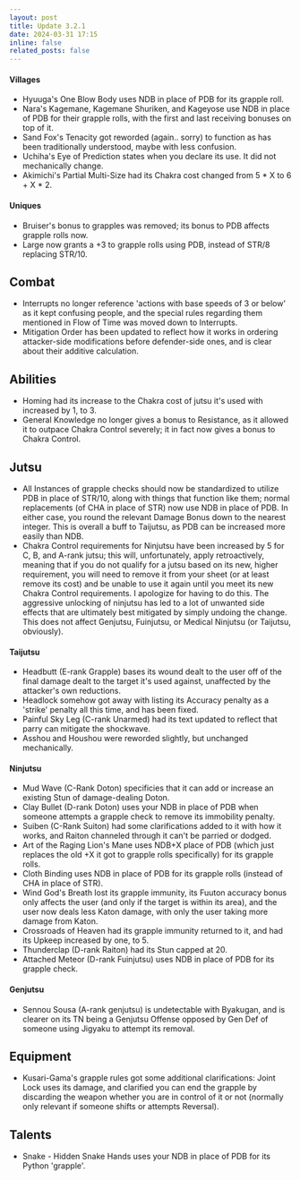 ```yaml
---
layout: post
title: Update 3.2.1
date: 2024-03-31 17:15
inline: false
related_posts: false
---
```

#### Villages
 - Hyuuga's One Blow Body uses NDB in place of PDB for its grapple roll.
 - Nara's Kagemane, Kagemane Shuriken, and Kageyose use NDB in place of PDB for their grapple rolls, with the first and last receiving bonuses on top of it.
 - Sand Fox's Tenacity got reworded (again.. sorry) to function as has been traditionally understood, maybe with less confusion.
 - Uchiha's Eye of Prediction states when you declare its use.  It did not mechanically change.
 - Akimichi's Partial Multi-Size had its Chakra cost changed from 5 * X to 6 + X * 2.


#### Uniques 
 - Bruiser's bonus to grapples was removed; its bonus to PDB affects grapple rolls now.
 - Large now grants a +3 to grapple rolls using PDB, instead of STR/8 replacing STR/10.

## Combat
 - Interrupts no longer reference 'actions with base speeds of 3 or below' as it kept confusing people, and the special rules regarding them mentioned in Flow of Time was moved down to Interrupts.
 - Mitigation Order has been updated to reflect how it works in ordering attacker-side modifications before defender-side ones, and is clear about their additive calculation.

## Abilities
 - Homing had its increase to the Chakra cost of jutsu it's used with increased by 1, to 3.
 - General Knowledge no longer gives a bonus to Resistance, as it allowed it to outpace Chakra Control severely; it in fact now gives a bonus to Chakra Control.

## Jutsu
 - All Instances of grapple checks should now be standardized to utilize PDB in place of STR/10, along with things that function like them; normal replacements (of CHA in place of STR) now use NDB in place of PDB.  In either case, you round the relevant Damage Bonus down to the nearest integer.  This is overall a buff to Taijutsu, as PDB can be increased more easily than NDB.
 - Chakra Control requirements for Ninjutsu have been increased by 5 for C, B, and A-rank jutsu; this will, unfortunately, apply retroactively, meaning that if you do not qualify for a jutsu based on its new, higher requirement, you will need to remove it from your sheet (or at least remove its cost) and be unable to use it again until you meet its new Chakra Control requirements.  I apologize for having to do this. The aggressive unlocking of ninjutsu has led to a lot of unwanted side effects that are ultimately best mitigated by simply undoing the change.  This does not affect Genjutsu, Fuinjutsu, or Medical Ninjutsu (or Taijutsu, obviously).

#### Taijutsu
 - Headbutt (E-rank Grapple) bases its wound dealt to the user off of the final damage dealt to the target it's used against, unaffected by the attacker's own reductions.
 - Headlock somehow got away with listing its Accuracy penalty as a 'strike' penalty all this time, and has been fixed.
 - Painful Sky Leg (C-rank Unarmed) had its text updated to reflect that parry can mitigate the shockwave.
 - Asshou and Houshou were reworded slightly, but unchanged mechanically.

#### Ninjutsu 
 - Mud Wave (C-Rank Doton) specificies that it can add or increase an existing Stun of damage-dealing Doton.
 - Clay Bullet (D-rank Doton) uses your NDB in place of PDB when someone attempts a grapple check to remove its immobility penalty.
 - Suiben (C-Rank Suiton) had some clarifications added to it with how it works, and Raiton channeled through it can't be parried or dodged.
 - Art of the Raging Lion's Mane uses NDB+X place of PDB (which just replaces the old +X it got to grapple rolls specifically) for its grapple rolls.
 - Cloth Binding uses NDB in place of PDB for its grapple rolls (instead of CHA in place of STR).
 - Wind God's Breath lost its grapple immunity, its Fuuton accuracy bonus only affects the user (and only if the target is within its area), and the user now deals less Katon damage, with only the user taking more damage from Katon.
 - Crossroads of Heaven had its grapple immunity returned to it, and had its Upkeep increased by one, to 5.
 - Thunderclap (D-rank Raiton) had its Stun capped at 20.
 - Attached Meteor (D-rank Fuinjutsu) uses NDB in place of PDB for its grapple check.

#### Genjutsu
 - Sennou Sousa (A-rank genjutsu) is undetectable with Byakugan, and is clearer on its TN being a Genjutsu Offense opposed by Gen Def of someone using Jigyaku to attempt its removal.

## Equipment
 - Kusari-Gama's grapple rules got some additional clarifications: Joint Lock uses its damage, and clarified you can end the grapple by discarding the weapon whether you are in control of it or not (normally only relevant if someone shifts or attempts Reversal).

## Talents
 - Snake - Hidden Snake Hands uses your NDB in place of PDB for its Python 'grapple'.
